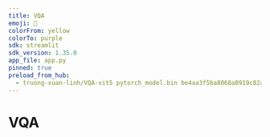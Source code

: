 ```yaml
---
title: VQA
emoji: 🧗
colorFrom: yellow
colorTo: purple
sdk: streamlit
sdk_version: 1.35.0
app_file: app.py
pinned: true
preload_from_hub:
  - truong-xuan-linh/VQA-vit5 pytorch_model.bin be4aa3f5ba8068a0919c82a78e26f80539357a5295b27be44a682ba391916d8a
---
```



# VQA
